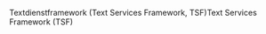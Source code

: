 <span data-ttu-id="c1c87-101">Textdienstframework (Text Services Framework, TSF)</span><span class="sxs-lookup"><span data-stu-id="c1c87-101">Text Services Framework (TSF)</span></span>